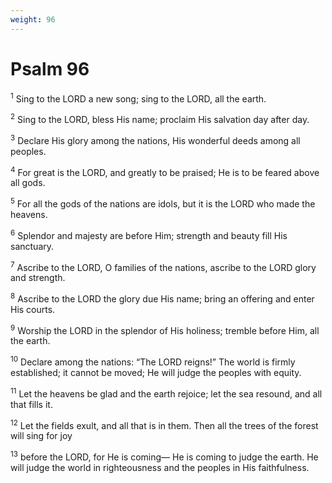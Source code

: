 ```yaml
---
weight: 96
---
```


# Psalm 96

<sup>1</sup> Sing to the LORD a new song; sing to the LORD, all the earth. 

<sup>2</sup> Sing to the LORD, bless His name; proclaim His salvation day after day. 

<sup>3</sup> Declare His glory among the nations, His wonderful deeds among all peoples. 

<sup>4</sup> For great is the LORD, and greatly to be praised; He is to be feared above all gods. 

<sup>5</sup> For all the gods of the nations are idols, but it is the LORD who made the heavens. 

<sup>6</sup> Splendor and majesty are before Him; strength and beauty fill His sanctuary. 

<sup>7</sup> Ascribe to the LORD, O families of the nations, ascribe to the LORD glory and strength. 

<sup>8</sup> Ascribe to the LORD the glory due His name; bring an offering and enter His courts. 

<sup>9</sup> Worship the LORD in the splendor of His holiness; tremble before Him, all the earth. 

<sup>10</sup> Declare among the nations: “The LORD reigns!” The world is firmly established; it cannot be moved; He will judge the peoples with equity. 

<sup>11</sup> Let the heavens be glad and the earth rejoice; let the sea resound, and all that fills it. 

<sup>12</sup> Let the fields exult, and all that is in them. Then all the trees of the forest will sing for joy 

<sup>13</sup> before the LORD, for He is coming— He is coming to judge the earth. He will judge the world in righteousness and the peoples in His faithfulness. 


